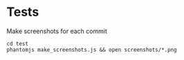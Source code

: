 # Tests

Make screenshots for each commit

```
cd test
phantomjs make_screenshots.js && open screenshots/*.png
```

